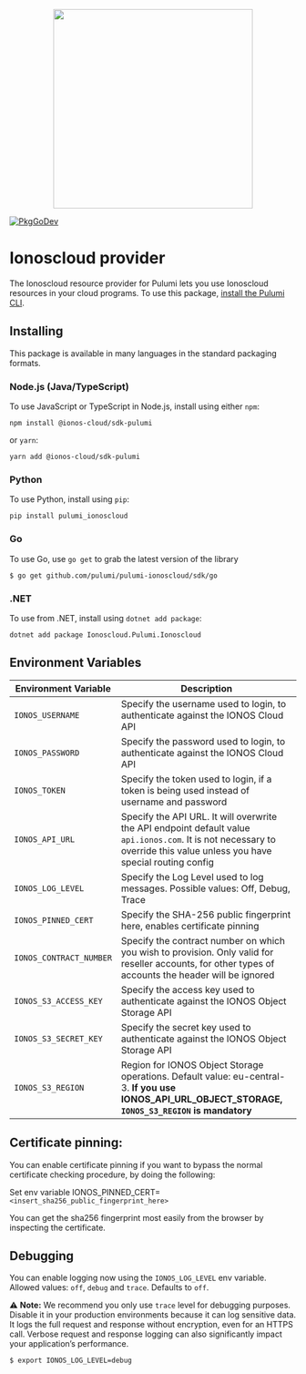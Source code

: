 <p align="center">
  <title="Pulumi Ionoscloud Provider - Build and Deploy Infrastructure as Code Solutions on Any Cloud">
    <img src="https://www.pulumi.com/images/logo/logo-on-white-box.svg?" width="350">
  </a>
</p>

[![PkgGoDev](https://pkg.go.dev/badge/github.com/pulumi/pulumi-ionoscloud/sdk/go)](https://pkg.go.dev/github.com/pulumi/pulumi-ionoscloud/sdk/go)

# Ionoscloud provider

The Ionoscloud resource provider for Pulumi lets you use Ionoscloud resources in your cloud programs. To use this package, [install the Pulumi CLI](https://www.pulumi.com/docs/get-started/install/).


## Installing

This package is available in many languages in the standard packaging formats.

### Node.js (Java/TypeScript)

To use JavaScript or TypeScript in Node.js, install using either `npm`:

    npm install @ionos-cloud/sdk-pulumi

or `yarn`:

    yarn add @ionos-cloud/sdk-pulumi

### Python

To use Python, install using `pip`:

    pip install pulumi_ionoscloud

### Go

To use Go, use `go get` to grab the latest version of the library

    $ go get github.com/pulumi/pulumi-ionoscloud/sdk/go

### .NET

To use from .NET, install using `dotnet add package`:

    dotnet add package Ionoscloud.Pulumi.Ionoscloud

## Environment Variables

| Environment Variable    | Description                                                                                                                                                              |
|-------------------------|--------------------------------------------------------------------------------------------------------------------------------------------------------------------------|
| `IONOS_USERNAME`        | Specify the username used to login, to authenticate against the IONOS Cloud API                                                                                          |
| `IONOS_PASSWORD`        | Specify the password used to login, to authenticate against the IONOS Cloud API                                                                                          |
| `IONOS_TOKEN`           | Specify the token used to login, if a token is being used instead of username and password                                                                               |
| `IONOS_API_URL`         | Specify the API URL. It will overwrite the API endpoint default value `api.ionos.com`. It is not necessary to override this value unless you have special routing config |
| `IONOS_LOG_LEVEL`       | Specify the Log Level used to log messages. Possible values: Off, Debug, Trace                                                                                           |
| `IONOS_PINNED_CERT`     | Specify the SHA-256 public fingerprint here, enables certificate pinning                                                                                                 |
| `IONOS_CONTRACT_NUMBER` | Specify the contract number on which you wish to provision. Only valid for reseller accounts, for other types of accounts the header will be ignored                     |
| `IONOS_S3_ACCESS_KEY`   | Specify the access key used to authenticate against the IONOS Object Storage API                                                                                         |
| `IONOS_S3_SECRET_KEY`   | Specify the secret key used to authenticate against the IONOS Object Storage API                                                                                         |
| `IONOS_S3_REGION`       | Region for IONOS Object Storage operations. Default value: eu-central-3. **If you use IONOS_API_URL_OBJECT_STORAGE, `IONOS_S3_REGION` is mandatory**                     |

## Certificate pinning:

You can enable certificate pinning if you want to bypass the normal certificate checking procedure, by doing the following:

Set env variable IONOS_PINNED_CERT=`<insert_sha256_public_fingerprint_here>`

You can get the sha256 fingerprint most easily from the browser by inspecting the certificate.

## Debugging

You can enable logging now using the `IONOS_LOG_LEVEL` env variable. Allowed values: `off`, `debug` and `trace`. Defaults to `off`.

⚠️ **Note:** We recommend you only use `trace` level for debugging purposes. Disable it in your production environments because it can log sensitive data. It logs the full request and response without encryption, even for an HTTPS call.
Verbose request and response logging can also significantly impact your application’s performance.

```bash
$ export IONOS_LOG_LEVEL=debug
```
